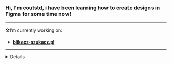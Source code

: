 ### Hi, I'm coutstd, i have been learning how to create designs in Figma for some time now!

----

🛠️I’m currently working on:
* [**blikacz-szukacz.pl**](http://blikacz-szukacz.pl/)

----

<details>
<p align="center">
  <a href="https://github.com/waasaty">
    <img src="http://github-profile-summary-cards.vercel.app/api/cards/profile-details?username=waasaty&theme=transparent" />
  </a>
  <a href="https://github.com/waasaty">
    <img src="https://github-readme-streak-stats.herokuapp.com/?user=waasaty&hide_border=true&card_width=338&theme=transparent" />
  </a>
  <a href="https://github.com/waasaty">
    <img src="http://github-profile-summary-cards.vercel.app/api/cards/stats?username=waasaty&theme=transparent" />
  </a>
</p>
</details>
